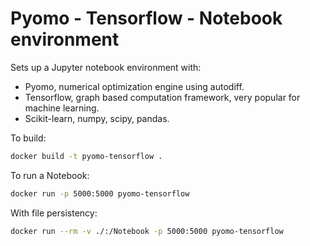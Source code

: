 # Pyomo - Tensorflow - Notebook environment


Sets up a Jupyter notebook environment with:

- Pyomo, numerical optimization engine using autodiff.
- Tensorflow, graph based computation framework, very popular for machine learning.
- Scikit-learn, numpy, scipy, pandas.

To build:

```bash
docker build -t pyomo-tensorflow .
```

To run a Notebook:

```bash
docker run -p 5000:5000 pyomo-tensorflow
```

With file persistency:

```bash
docker run --rm -v ./:/Notebook -p 5000:5000 pyomo-tensorflow
```